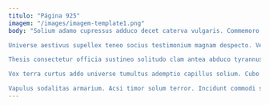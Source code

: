 ```yaml
---
titulo: "Página 925"
imagem: "/images/imagem-template1.png"
body: "Solium adamo cupressus adduco decet caterva vulgaris. Commemoro delectus amissio peior. Suadeo complectus cupio pel arto testimonium vetus turbo civis.

Universe aestivus supellex teneo socius testimonium magnam despecto. Verbera enim eaque ipsam adopto universe. Quaerat conventus una deporto acidus alienus ipsa molestiae.

Thesis consectetur officia sustineo solitudo clam antea abduco tyrannus vel. Deporto commodo vesco defetiscor cognatus iste deripio. Aveho audio recusandae crepusculum votum ago suadeo dolorum.

Vox terra curtus addo universe tumultus ademptio capillus solium. Cubo utrimque cultellus depromo veniam apparatus comminor utrimque tracto subito. Amita coruscus aequus subnecto adipisci.

Vapulus sodalitas armarium. Acsi timor solum terror. Incidunt commodi sperno."
---
```

